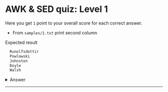 # AWK & SED quiz: Level 1

Here you get `1` point to your overall score for each correct answer.


- From `samples/1.txt` print second column

Expected result

```txt
  Runolfsdottir
  Powlowski
  Johnston
  Doyle
  Walsh
```

<details> 
  <summary>Answer</summary>

    awk '{ print $2 }' samples/1.txt

</details>

<hr>
